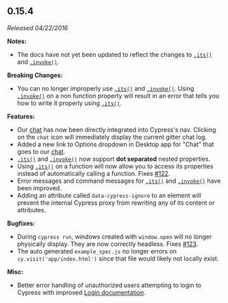 ## 0.15.4

_Released 04/22/2016_

**Notes:**

- The docs have not yet been updated to reflect the changes to
  [`.its()`](/api/commands/its) and [`.invoke()`](/api/commands/invoke).

**Breaking Changes:**

- You can no longer improperly use [`.its()`](/api/commands/its) and
  [`.invoke()`](/api/commands/invoke). Using [`.invoke()`](/api/commands/invoke)
  on a non function property will result in an error that tells you how to write
  it properly using [`.its()`](/api/commands/its).

**Features:**

- Our [chat](https://gitter.im/cypress-io/cypress) has now been directly
  integrated into Cypress's nav. Clicking on the `chat` icon will immediately
  display the current gitter chat log.
- Added a new link to Options dropdown in Desktop app for "Chat" that goes to
  our [chat](https://gitter.im/cypress-io/cypress).
- [`.its()`](/api/commands/its) and [`.invoke()`](/api/commands/invoke) now
  support **dot separated** nested properties.
- Using [`.its()`](/api/commands/its) on a function will now allow you to access
  its properties instead of automatically calling a function. Fixes
  [#122](https://github.com/cypress-io/cypress/issues/122).
- Error messages and command messages for [`.its()`](/api/commands/its) and
  [`.invoke()`](/api/commands/invoke) have been improved.
- Adding an attribute called `data-cypress-ignore` to an element will prevent
  the internal Cypress proxy from rewriting any of its content or attributes.

**Bugfixes:**

- During `cypress run`, windows created with `window.open` will no longer
  physically display. They are now correctly headless. Fixes
  [#123](https://github.com/cypress-io/cypress/issues/123).
- The auto generated `example_spec.js` no longer errors on
  `cy.visit('app/index.html')` since that file would likely not locally exist.

**Misc:**

- Better error handling of unauthorized users attempting to login to Cypress
  with improved
  [Login documentation](/guides/getting-started/installing-cypress).
